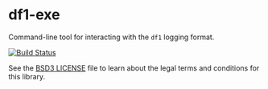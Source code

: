 # df1-exe

Command-line tool for interacting with the `df1` logging format.

[![Build Status](https://travis-ci.org/k0001/di.svg?branch=master)](https://travis-ci.org/k0001/di)

See the [BSD3 LICENSE](https://github.com/k0001/di/blob/master/df1-exe/LICENSE.txt)
file to learn about the legal terms and conditions for this library.

